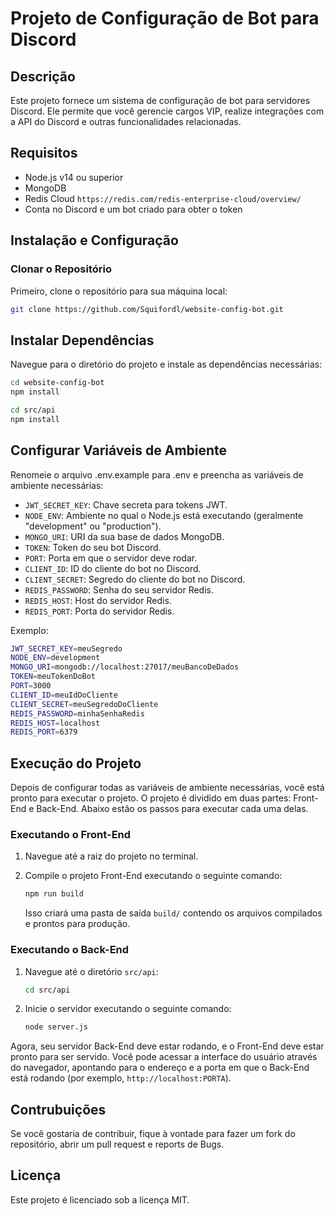 # Projeto de Configuração de Bot para Discord

## Descrição

Este projeto fornece um sistema de configuração de bot para servidores Discord. Ele permite que você gerencie cargos VIP, realize integrações com a API do Discord e outras funcionalidades relacionadas.

## Requisitos

- Node.js v14 ou superior
- MongoDB
- Redis Cloud `https://redis.com/redis-enterprise-cloud/overview/`
- Conta no Discord e um bot criado para obter o token

## Instalação e Configuração

### Clonar o Repositório

Primeiro, clone o repositório para sua máquina local:

```bash
git clone https://github.com/Squifordl/website-config-bot.git
```

## Instalar Dependências

Navegue para o diretório do projeto e instale as dependências necessárias:

```bash
cd website-config-bot
npm install

cd src/api
npm install
```

## Configurar Variáveis de Ambiente

Renomeie o arquivo .env.example para .env e preencha as variáveis de ambiente necessárias:

- `JWT_SECRET_KEY`: Chave secreta para tokens JWT.
- `NODE_ENV`: Ambiente no qual o Node.js está executando (geralmente "development" ou "production").
- `MONGO_URI`: URI da sua base de dados MongoDB.
- `TOKEN`: Token do seu bot Discord.
- `PORT`: Porta em que o servidor deve rodar.
- `CLIENT_ID`: ID do cliente do bot no Discord.
- `CLIENT_SECRET`: Segredo do cliente do bot no Discord.
- `REDIS_PASSWORD`: Senha do seu servidor Redis.
- `REDIS_HOST`: Host do servidor Redis.
- `REDIS_PORT`: Porta do servidor Redis.

Exemplo:

```bash
JWT_SECRET_KEY=meuSegredo
NODE_ENV=development
MONGO_URI=mongodb://localhost:27017/meuBancoDeDados
TOKEN=meuTokenDoBot
PORT=3000
CLIENT_ID=meuIdDoCliente
CLIENT_SECRET=meuSegredoDoCliente
REDIS_PASSWORD=minhaSenhaRedis
REDIS_HOST=localhost
REDIS_PORT=6379
```

## Execução do Projeto

Depois de configurar todas as variáveis de ambiente necessárias, você está pronto para executar o projeto. O projeto é dividido em duas partes: Front-End e Back-End. Abaixo estão os passos para executar cada uma delas.

### Executando o Front-End

1. Navegue até a raiz do projeto no terminal.
2. Compile o projeto Front-End executando o seguinte comando:

    ```bash
    npm run build
    ```

    Isso criará uma pasta de saída `build/` contendo os arquivos compilados e prontos para produção.

### Executando o Back-End

1. Navegue até o diretório `src/api`:

    ```bash
    cd src/api
    ```

2. Inicie o servidor executando o seguinte comando:

    ```bash
    node server.js
    ```

Agora, seu servidor Back-End deve estar rodando, e o Front-End deve estar pronto para ser servido. Você pode acessar a interface do usuário através do navegador, apontando para o endereço e a porta em que o Back-End está rodando (por exemplo, `http://localhost:PORTA`).

## Contrubuições

Se você gostaria de contribuir, fique à vontade para fazer um fork do repositório, abrir um pull request e reports de Bugs.

## Licença

Este projeto é licenciado sob a licença MIT.
